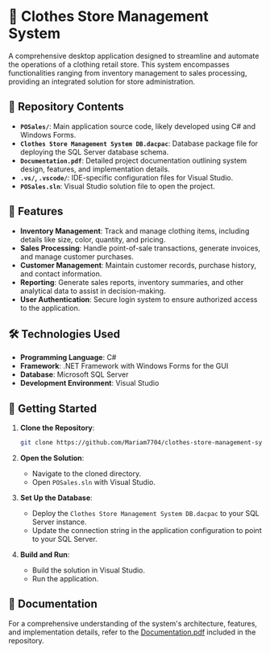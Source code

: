 # 👗 Clothes Store Management System

A comprehensive desktop application designed to streamline and automate the operations of a clothing retail store. This system encompasses functionalities ranging from inventory management to sales processing, providing an integrated solution for store administration.

## 📁 Repository Contents

* **`POSales/`**: Main application source code, likely developed using C# and Windows Forms.
* **`Clothes Store Management System DB.dacpac`**: Database package file for deploying the SQL Server database schema.
* **`Documentation.pdf`**: Detailed project documentation outlining system design, features, and implementation details.
* **`.vs/`, `.vscode/`**: IDE-specific configuration files for Visual Studio.
* **`POSales.sln`**: Visual Studio solution file to open the project.

## 🧰 Features

* **Inventory Management**: Track and manage clothing items, including details like size, color, quantity, and pricing.
* **Sales Processing**: Handle point-of-sale transactions, generate invoices, and manage customer purchases.
* **Customer Management**: Maintain customer records, purchase history, and contact information.
* **Reporting**: Generate sales reports, inventory summaries, and other analytical data to assist in decision-making.
* **User Authentication**: Secure login system to ensure authorized access to the application.

## 🛠️ Technologies Used

* **Programming Language**: C#
* **Framework**: .NET Framework with Windows Forms for the GUI
* **Database**: Microsoft SQL Server
* **Development Environment**: Visual Studio

## 🚀 Getting Started

1. **Clone the Repository**:

   ```bash
   git clone https://github.com/Mariam7704/clothes-store-management-system.git
   ```

2. **Open the Solution**:

   * Navigate to the cloned directory.
   * Open `POSales.sln` with Visual Studio.

3. **Set Up the Database**:

   * Deploy the `Clothes Store Management System DB.dacpac` to your SQL Server instance.
   * Update the connection string in the application configuration to point to your SQL Server.

4. **Build and Run**:

   * Build the solution in Visual Studio.
   * Run the application.

## 📄 Documentation

For a comprehensive understanding of the system's architecture, features, and implementation details, refer to the [Documentation.pdf](https://github.com/Mariam7704/clothes-store-management-system/blob/main/Documentation.pdf) included in the repository.
